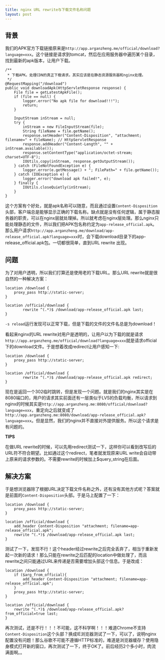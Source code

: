 ```yaml
---
title: nginx URL rewrite与下载文件名称问题
layout: post
---
```



背景
----

我们的APK官方下载链接原来是`http://app.arganzheng.me/official/download?language=xxx`。这个链接是请求到tomcat，然后在应用服务器中遍历某个目录，找到最新的apk版本，让用户下载。

	/**
	 * 下载APK。处理CDN的真正下载请求。其实应该是在静态资源服务器和nginx处理。
	 */
	@RequestMapping("/download")
	public void downloadApk(HttpServletResponse response) {
		File file = getLatestApkFile();
		if (file == null) {
			logger.error("No apk file for download!!!");
			return;
		}

		InputStream inStream = null;
		try {
			inStream = new FileInputStream(file);
			String fileName = file.getName();
			response.setHeader("Content-Disposition", "attachment; filename=" + fileName); // HttpServletResponse
			response.addHeader("Content-Length", "" + inStream.available());
			response.setContentType("application/octet-stream; charset=UTF-8");
			IOUtils.copy(inStream, response.getOutputStream());
		} catch (FileNotFoundException e) {
			logger.error(e.getMessage() + "; FilePath=" + file.getName());
		} catch (IOException e) {
			logger.error("download apk failed!", e);
		} finally {
			IOUtils.closeQuietly(inStream);
		}
	}


这个方案有个好处，就是apk名称可以随意，而且通过设置`Content-Disposition`头部，客户端总是能够显示正确的下载名称。缺点就是没有任何逻辑，属于静态服务器的职责，可以在nginx层就处理掉。所以就考虑在nginx层处理。那么nginx只能处理静态的文件，所以我们把APK包名称约定为`app-release_official.apk`。那么用户请求`http://app.arganzheng.me/download/app-release_official.apk?language=xxx`时，会下载download目录下的app-release_official.apk包。一切都很简单，直到URL rewrite 出现。


问题
----

为了对用户透明，所以我们打算还是使用老的下载URL。那么URL rewrite就是很自然的一种解决方案：

 	location /download {
        proxy_pass http://static-server;
    }

    location /official/download {
            rewrite ^(.*)$ /download/app-release_official.apk last;
    }

`-s reload`运行发现可以正常下载，但是下载的文件的文件名总是为download！

看起来nginx的URL rewrite对用户是透明的，让用户以为下载的就是请求`http://app.arganzheng.me/official/download?language=xxx`就是请求official下的download文件。于是想着改成redirect让用户感知一下:

 	location /download {
        proxy_pass http://static-server;
    }

    location /official/download {
            rewrite ^(.*)$ /download/app-release_official.apk redirect;
    }

现在是返回一个302临时跳转，但是发现一个问题。就是我们的nginx其实是在8080端口的，用户的请求其实前面还有一层类似于LVS的负载均衡，所以请求到nginx的时候其实是`http://app.arganzheng.me:8080/official/download?language=xxx`，重定向之后就变成了`http://app.arganzheng.me:8080/download/app-release_official.apk?language=xxx`。但是显然，我们的nginx并不直接对外提供服务。所以这个请求是有问题的。

**TIPS**

在做URL rewrite的时候，可以先用redirect测试一下，这样你可以看到改写后的URL符不符合期望。比如通过这个redirect，笔者就发现原来URL write会自动带上原来的请求参数的。不需要rewrite的时候加上$query_string在后面。


解决方案
--------

于是想浏览器除了根据URL决定下载文件名称之外，还有没有其他方式呢？答案就是前面的`Content-Disposition`头部。于是马上配置了一下：

	location /download {
        proxy_pass http://static-server;
    }

    location /official/download {
    	add_header Content-Disposition "attachment; filename=app-release_official.apk";
        rewrite ^(.*)$ /download/app-release_official.apk last;
    }

测试了一下，发现不行！这个header经过rewrite之后完全丢弃了，相当于重新发起一次新的请求！那么只能在rewrite之后匹配的location中做处理了，而且rewrite之间只能通过URL来传递是否需要增加头部这个信息。于是改成：

	location /download {
        if ($arg_from_official){
            add_header Content-Disposition "attachment; filename=app-release_official.apk";
        }
        proxy_pass http://static-server;
    }

    location /official/download {
        rewrite ^(.*)$ /download/app-release_official.apk?from_official=true last;
    }


再次测试，还是不行！！！不可能，这不科学啊！！！难道Chrome不支持`Content-Disposition`这个头部？换成IE浏览器测试了一下，可以了，说明nginx配置没有问题！那么谷歌不可能不遵循HTTP标准的，难道是浏览器缓存？使用隐身模式打开新的窗口，再次测试了一下，终于OK了。前后经历2个多小时，肉流满面啊。。

